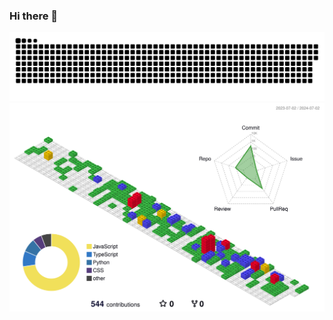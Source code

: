 ### Hi there 👋

<picture>
  <source media="(prefers-color-scheme: light)" type="image/svg+xml" srcset="https://raw.githubusercontent.com/GuoKeMPF/GuoKeMPF/snake/github-snake.svg" alt="github commit" />
  <source media="(prefers-color-scheme: dark)" type="image/svg+xml" srcset="https://raw.githubusercontent.com/GuoKeMPF/GuoKeMPF/snake/github-snake-dark.svg?palette=github-dark" alt="github commit" />
  <img alt="github commit" src="https://raw.githubusercontent.com/GuoKeMPF/GuoKeMPF/snake/github-snake.svg" />
</picture>

<picture>
  <source media="(prefers-color-scheme: light)" type="image/svg+xml" srcset="https://raw.githubusercontent.com/GuoKeMPF/GuoKeMPF/profile-3d-contrib/profile-gitblock.svg" alt="profile contrib" />
  <source media="(prefers-color-scheme: dark)" type="image/svg+xml" srcset="https://raw.githubusercontent.com/GuoKeMPF/GuoKeMPF/profile-3d-contrib/profile-night-green.svg" alt="profile contrib" />
  <img alt="profile contrib" src="https://raw.githubusercontent.com/GuoKeMPF/GuoKeMPF/profile-3d-contrib/profile-gitblock.svg" />
</picture>

